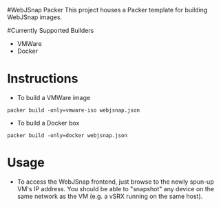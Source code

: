 #WebJSnap Packer
This project houses a Packer template for building WebJSnap images.

#Currently Supported Builders
- VMWare
- Docker

# Instructions
- To build a VMWare image
```
packer build -only=vmware-iso webjsnap.json
```

- To build a Docker box
```
packer build -only=docker webjsnap.json
```

# Usage
- To access the WebJSnap frontend, just browse to the newly spun-up VM's IP address.  You should be able to "snapshot" any device on the same network as the VM (e.g. a vSRX running on the same host).
